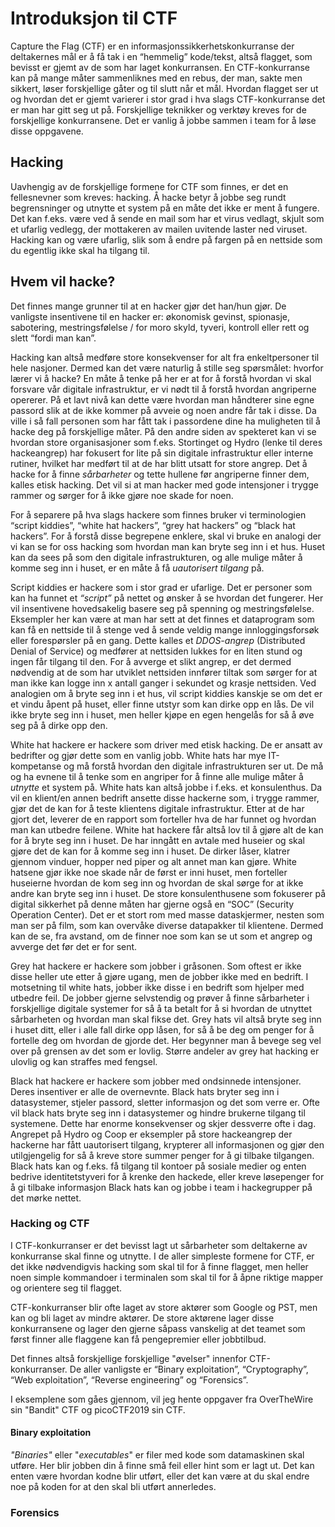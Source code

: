 # Introduksjon til CTF

<!-- TODO: Skrive mer detaljert om de forskjellige temaene innenfor CTF-->

Capture the Flag (CTF) er en informasjonssikkerhetskonkurranse der deltakernes mål er å få tak i en “hemmelig” kode/tekst, altså flagget, som bevisst er gjemt av de som har laget konkurransen. En CTF-konkurranse kan på mange måter sammenliknes med en rebus, der man, sakte men sikkert, løser forskjellige gåter og til slutt når et mål. 
Hvordan flagget ser ut og hvordan det er gjemt varierer i stor grad i hva slags CTF-konkurranse det er man har gitt seg ut på. Forskjellige teknikker og verktøy kreves for de forskjellige konkurransene. Det er vanlig å jobbe sammen i team for å løse disse oppgavene. 

## Hacking

Uavhengig av de forskjellige formene for CTF som finnes, er det en fellesnevner som kreves: hacking. 
Å hacke betyr å jobbe seg rundt begrensninger og utnytte et system på en måte det ikke er ment å fungere. Det kan f.eks. være ved å sende en mail som har et virus vedlagt, skjult som et ufarlig vedlegg, der mottakeren av mailen uvitende laster ned viruset. Hacking kan og være ufarlig, slik som å endre på fargen på en nettside som du egentlig ikke skal ha tilgang til.


## Hvem vil hacke?

Det finnes mange grunner til at en hacker gjør det han/hun gjør. De vanligste insentivene til en hacker er: økonomisk gevinst, spionasje, sabotering, mestringsfølelse / for moro skyld, tyveri, kontroll eller rett og slett “fordi man kan”. 

Hacking kan altså medføre store konsekvenser for alt fra enkeltpersoner til hele nasjoner. Dermed kan det være naturlig å stille seg spørsmålet: hvorfor lærer vi å hacke? 
En måte å tenke på her er at for å forstå hvordan vi skal forsvare vår digitale infrastruktur, er vi nødt til å forstå hvordan angriperne opererer. På et lavt nivå kan dette være hvordan man håndterer sine egne passord slik at de ikke kommer på avveie og noen andre får tak i disse. Da ville i så fall personen som har fått tak i passordene dine ha muligheten til å hacke deg på forskjellige måter. På den andre siden av spekteret kan vi se hvordan store organisasjoner som f.eks. Stortinget og Hydro (lenke til deres hackeangrep) har fokusert for lite på sin digitale infrastruktur eller interne rutiner, hvilket har medført til at de har blitt utsatt for store angrep. Det å hacke for å finne _sårbarheter_ og tette hullene før angriperne finner dem, kalles etisk hacking. Det vil si at man hacker med gode intensjoner i trygge rammer og sørger for å ikke gjøre noe skade for noen. 

For å separere på hva slags hackere som finnes bruker vi terminologien “script kiddies”, “white hat hackers”, “grey hat hackers” og “black hat hackers”. For å forstå disse begrepene enklere, skal vi bruke en analogi der vi kan se for oss hacking som hvordan man kan bryte seg inn i et hus. Huset kan da sees på som den digitale infrastrukturen, og alle mulige måter å komme seg inn i huset, er en måte å få _uautorisert tilgang_ på. 

Script kiddies er hackere som i stor grad er ufarlige. Det er personer som kan ha funnet et _“script”_ på nettet og ønsker å se hvordan det fungerer. Her vil insentivene hovedsakelig basere seg på spenning og mestringsfølelse. Eksempler her kan være at man har sett at det finnes et dataprogram som kan få en nettside til å stenge ved å sende veldig mange innloggingsforsøk eller forespørsler på en gang. Dette kalles et _DDOS-angrep_ (Distributed Denial of Service) og medfører at nettsiden lukkes for en liten stund og ingen får tilgang til den. For å avverge et slikt angrep, er det dermed nødvendig at de som har utviklet nettsiden innfører tiltak som sørger for at man ikke kan logge inn x antall ganger i sekundet og krasje nettsiden. 
Ved analogien om å bryte seg inn i et hus, vil script kiddies kanskje se om det er et vindu åpent på huset, eller finne utstyr som kan dirke opp en lås. De vil ikke bryte seg inn i huset, men heller kjøpe en egen hengelås for så å øve seg på å dirke opp den. 

White hat hackere er hackere som driver med etisk hacking. De er ansatt av bedrifter og gjør dette som en vanlig jobb. White hats har mye IT-kompetanse og må forstå hvordan den digitale infrastrukturen ser ut. De må og ha evnene til å tenke som en angriper for å finne alle mulige måter å _utnytte_ et system på. 
White hats kan altså jobbe i f.eks. et konsulenthus. Da vil en klient/en annen bedrift ansette disse hackerne som, i trygge rammer, gjør det de kan for å teste klientens digitale infrastruktur. Etter at de har gjort det, leverer de en rapport som forteller hva de har funnet og hvordan man kan utbedre feilene.
White hat hackere får altså lov til å gjøre alt de kan for å bryte seg inn i huset. De har inngått en avtale med huseier og  skal gjøre det de kan for å komme seg inn i huset. De dirker låser, klatrer gjennom vinduer, hopper ned piper og alt annet man kan gjøre. White hatsene gjør ikke noe skade når de først er inni huset, men forteller huseierne hvordan de kom seg inn og hvordan de skal sørge for at ikke andre kan bryte seg inn i huset. 
De store konsulenthusene som fokuserer på digital sikkerhet på denne måten har gjerne også en “SOC” (Security Operation Center). Det er et stort rom med masse dataskjermer, nesten som man ser på film, som kan overvåke diverse datapakker til klientene. Dermed kan de se, fra avstand, om de finner noe som kan se ut som et angrep og avverge det før det er for sent. 

Grey hat hackere er hackere som jobber i gråsonen. Som oftest er ikke disse heller ute etter å gjøre ugang, men de jobber ikke med en bedrift. I motsetning til white hats, jobber ikke disse i en bedrift som hjelper med utbedre feil. De jobber gjerne selvstendig og prøver å finne sårbarheter i forskjellige digitale systemer for så å ta betalt for å si hvordan de utnyttet sårbarheten og hvordan man skal fikse det. 
Grey hats vil altså bryte seg inn i huset ditt, eller i alle fall dirke opp låsen, for så å be deg om penger for å fortelle deg om hvordan de gjorde det. Her begynner man å bevege seg vel over på grensen av det som er lovlig. Større andeler av grey hat hacking er ulovlig og kan straffes med fengsel. <!--TODO: (Lenke til straffelovens paragraf 201. mm.)-->


Black hat hackere er hackere som jobber med ondsinnede intensjoner. Deres insentiver er alle de overnevnte. Black hats bryter seg inn i datasystemer, stjeler passord, sletter informasjon og det som verre er. Ofte vil black hats bryte seg inn i datasystemer og hindre brukerne tilgang til systemene. Dette har enorme konsekvenser og skjer dessverre ofte i dag. Angrepet på Hydro og Coop er eksempler på store hackeangrep der hackerne har fått uautorisert tilgang, krypterer all informasjonen og gjør den utilgjengelig for så å kreve store summer penger for å gi tilbake tilgangen. Black hats kan og f.eks. få tilgang til kontoer på sosiale medier og enten bedrive identitetstyveri for å krenke den hackede, eller kreve løsepenger for å gi tilbake informasjon <!--Eventuell TODO: (Lenke til Fredrik Solvangs hack)?.--> Black hats kan og jobbe i team i hackegrupper på det mørke nettet. 


### Hacking og CTF
I CTF-konkurranser er det bevisst lagt ut sårbarheter som deltakerne av konkurranse skal finne og utnytte. I de aller simpleste formene for CTF, er det ikke nødvendigvis hacking som skal til for å finne flagget, men heller noen simple kommandoer i terminalen som skal til for å åpne riktige mapper og orientere seg til flagget. 

CTF-konkurranser blir ofte laget av store aktører som Google og PST, men kan og bli laget av mindre aktører. De store aktørene lager disse konkurransene og lager den gjerne såpass vanskelig at det teamet som først finner alle flaggene kan få pengepremier eller jobbtilbud. 

Det finnes altså forskjellige forskjellige "øvelser" innenfor CTF-konkurranser. De aller vanligste er “Binary exploitation”, “Cryptography”, “Web exploitation”, “Reverse engineering” og “Forensics”. 

I eksemplene som gåes gjennom, vil jeg hente oppgaver fra OverTheWire sin "Bandit" CTF og picoCTF2019 sin CTF. 

#### Binary exploitation
_"Binaries"_ eller "_executables_" er filer med kode som datamaskinen skal utføre. Her blir jobben din å finne små feil eller hint som er lagt ut. Det kan enten være hvordan kodne blir utført, eller det kan være at du skal endre noe på koden for at den skal bli utført annerledes.

### Forensics

